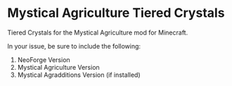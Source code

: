 # Mystical Agriculture Tiered Crystals

Tiered Crystals for the Mystical Agriculture mod for Minecraft.

In your issue, be sure to include the following:
1. NeoForge Version
2. Mystical Agriculture Version
3. Mystical Agradditions Version (if installed)
